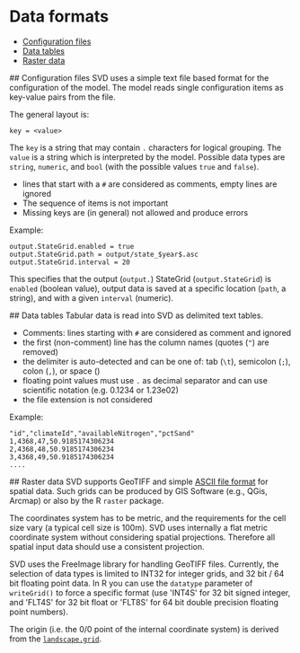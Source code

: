 # Data formats

-   [Configuration files](#config_file)
-   [Data tables](#table)
-   [Raster data](#raster)

<a name="config_file"></a> \#\# Configuration files SVD uses a simple text file based format for the configuration of the model. The model reads single configuration items as key-value pairs from the file.

The general layout is:

`key = <value>`

The `key` is a string that may contain `.` characters for logical grouping. The `value` is a string which is interpreted by the model. Possible data types are `string`, `numeric`, and `bool` (with the possible values `true` and `false`).

-   lines that start with a `#` are considered as comments, empty lines are ignored
-   The sequence of items is not important
-   Missing keys are (in general) not allowed and produce errors

Example:

    output.StateGrid.enabled = true
    output.StateGrid.path = output/state_$year$.asc
    output.StateGrid.interval = 20

This specifies that the output (`output.`) StateGrid (`output.StateGrid`) is `enabled` (boolean value), output data is saved at a specific location (`path`, a string), and with a given `interval` (numeric).

<a name="table"></a> \#\# Data tables Tabular data is read into SVD as delimited text tables.

-   Comments: lines starting with `#` are considered as comment and ignored
-   the first (non-comment) line has the column names (quotes (`"`) are removed)
-   the delimiter is auto-detected and can be one of: tab (`\t`), semicolon (`;`), colon (`,`), or space ()
-   floating point values must use `.` as decimal separator and can use scientific notation (e.g. 0.1234 or 1.23e02)
-   the file extension is not considered

Example:

    "id","climateId","availableNitrogen","pctSand"
    1,4368,47,50.9185174306234
    2,4368,48,50.9185174306234
    3,4368,49,50.9185174306234
    ....

<a name="raster"></a> \#\# Raster data SVD supports GeoTIFF and simple [ASCII file format](https://en.wikipedia.org/wiki/Esri_grid) for spatial data. Such grids can be produced by GIS Software (e.g., QGis, Arcmap) or also by the R `raster` package.

The coordinates system has to be metric, and the requirements for the cell size vary (a typical cell size is 100m). SVD uses internally a flat metric coordinate system without considering spatial projections. Therefore all spatial input data should use a consistent projection.

SVD uses the FreeImage library for handling GeoTIFF files. Currently, the selection of data types is limited to INT32 for integer grids, and 32 bit / 64 bit floating point data. In R you can use the `datatype` parameter of `writeGrid()` to force a specific format (use 'INT4S' for 32 bit signed integer, and 'FLT4S' for 32 bit float or 'FLT8S' for 64 bit double precision floating point numbers).

The origin (i.e. the 0/0 point of the internal coordinate system) is derived from the [`landscape.grid`](configuring_the_landscape.md).
